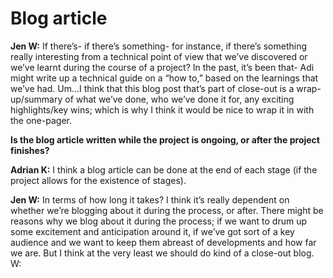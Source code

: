 # Blog article

**Jen W:** If there’s- if there’s something- for instance, if there’s something really interesting from a technical point of view that we’ve discovered or we’ve learnt during the course of a project? In the past, it’s been that- Adi might write up a technical guide on a “how to,” based on the learnings that we’ve had. Um...I think that this blog post that’s part of close-out is a wrap-up/summary of what we’ve done, who we’ve done it for, any exciting highlights/key wins; which is why I think it would be nice to wrap it in with the one-pager.   


**Is the blog article written while the project is ongoing, or after the project finishes?**

**Adrian K:** I think a blog article can be done at the end of each stage \(if the project allows for the existence of stages\).

**Jen W:** In terms of how long it takes? I think it’s really dependent on whether we’re blogging about it during the process, or after. There might be reasons why we blog about it during the process; if we want to drum up some excitement and anticipation around it, if we’ve got sort of a key audience and we want to keep them abreast of developments and how far we are. But I think at the very least we should do kind of a close-out blog. W: 


